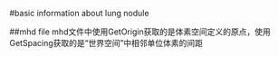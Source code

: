 #basic information about lung nodule 

##mhd file
mhd文件中使用GetOrigin获取的是体素空间定义的原点，使用GetSpacing获取的是“世界空间”中相邻单位体素的间距
